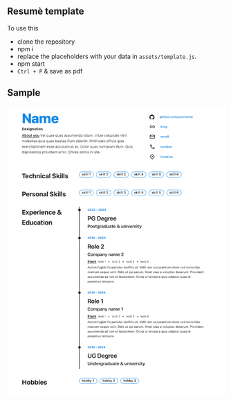 ## Resumè template

To use this
- clone the repository
- npm i
- replace the placeholders with your data in `assets/template.js`.
- npm start
- `Ctrl + P` & save as pdf

## Sample

![image](./src/assets/sample.png)
